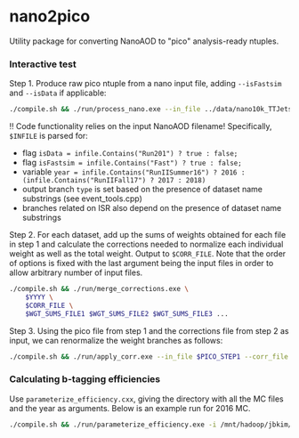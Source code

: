 # nano2pico

Utility package for converting NanoAOD to "pico" analysis-ready ntuples.

### Interactive test

Step 1. Produce raw pico ntuple from a nano input file, adding `--isFastsim` and `--isData` if applicable:

~~~~bash
./compile.sh && ./run/process_nano.exe --in_file ../data/nano10k_TTJets_SingleLeptFromT_genMET-150_TuneCUETP8M1_13TeV-madgraphMLM-pythia8_RunIISummer16MiniAODv3_PUMoriond17_94X_mcRun2_asymptotic_v3-v2.root --wgt_sums_file dummy.root --out_file pico10k.root
~~~~

:bangbang: Code functionality relies on the input NanoAOD filename! Specifically, `$INFILE` is parsed for:

* flag `isData = infile.Contains("Run201") ? true : false;`
* flag `isFastsim = infile.Contains("Fast") ? true : false;`
* variable `year = infile.Contains("RunIISummer16") ? 2016 : (infile.Contains("RunIIFall17") ? 2017 : 2018)`
* output branch `type` is set based on the presence of dataset name substrings (see event_tools.cpp)
* branches related on ISR also depend on the presence of dataset name substrings

Step 2. For each dataset, add up the sums of weights obtained for each file in step 1 and calculate the corrections needed to normalize each individual weight as well as the total weight. Output to `$CORR_FILE`. Note that the order of options is fixed with the last argument being the input files in order to allow arbitrary number of input files.

~~~~bash
./compile.sh && ./run/merge_corrections.exe \
    $YYYY \
    $CORR_FILE \
    $WGT_SUMS_FILE1 $WGT_SUMS_FILE2 $WGT_SUMS_FILE3 ...
~~~~

Step 3. Using the pico file from step 1 and the corrections file from step 2 as input, we can renormalize the weight branches as follows:

~~~~bash
./compile.sh && ./run/apply_corr.exe --in_file $PICO_STEP1 --corr_file $CORR_STEP2 --out_file $OUTFILE
~~~~

### Calculating b-tagging efficiencies

Use `parameterize_efficiency.cxx`, giving the directory with all the MC files and the year as arguments. Below is an example run for 2016 MC.

~~~~bash
./compile.sh && ./run/parameterize_efficiency.exe -i /mnt/hadoop/jbkim/2019_09_30/2016/mc/ -y 2016
~~~~
